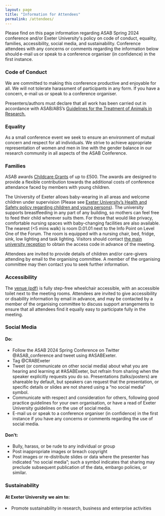 ```yaml
---
layout: page
title: "Information for Attendees"
permalink: /attendees/
---
```

<p>Please find on this page information regarding ASAB Spring 2024 conference and/or Exeter University's policy on code of conduct, equality, families, accessibility, social media, and sustainability.
Conference attendees with any concerns or comments regarding the information below should e-mail us or speak to a conference organiser (in confidence) in the first instance.</p>

<h3>Code of Conduct</h3>
<p>We are committed to making this conference productive and enjoyable for all. We will not tolerate harassment of participants in any form. If you have a concern, e-mail us or speak to a conference organiser. </p><p>Presenters/authors must declare that all work has been carried out in accordance with ASAB/ABS’s <a href="https://www.sciencedirect.com/science/article/pii/S0003347222002469">Guidelines for the Treatment of Animals in Research.</a></p>
<h3>Equality</h3>
<p>As a small conference event we seek to ensure an environment of mutual concern and respect for all individuals. We strive to achieve appropriate representation of women and men in line with the gender balance in our research community in all aspects of the ASAB Conference.</p>
<h3>Families</h3>
<p>ASAB awards <a href="https://www.asab.org/childcare">Childcare Grants</a> of up to £500. The awards are designed to provide a flexible contribution towards the additional costs of conference attendance faced by members with young children.</p>
<p>The University of Exeter allows baby-wearing in all areas and welcome children  under supervision (Please see <a href="https://www.exeter.ac.uk/departments/ucs/healthandsafety/">Exeter University’s Health and Safety policy regarding children and young persons</a>). The university supports breastfeeding in any part of any building, so mothers can feel free to feed their child wherever suits them. For those that would like privacy, comfortable nursing spaces with baby-changing facilities are also available. The nearest (<5 mins walk) is room D.01.01 next to the Info Point on Level One of the Forum. The room is equipped with a nursing chair, bed, fridge, sink, low lighting and task lighting. Visitors should contact <a href="mailto:universityreception@exeter.ac.uk">the main university reception</a> to obtain the access code in advance of the meeting. </p>
<p>Attendees are invited to provide details of children and/or care-givers attending by email to the organising committee. A member of the organising committee may then contact you to seek further information.</p>
<h3>Accessibility</h3>
<p>The <a href="https://www.exeter.ac.uk/media/universityofexeter/campusservices/eventexeter/pdfs/Peter_Chalk_factsheet.pdf"> venue (pdf)</a> is fully step-free wheelchair accessible, with an accessible toilet next to the meeting rooms. Attendees are invited to give accessibility or disability information by email in advance, and may be contacted by a member of the organising committee to discuss support arrangements to ensure that all attendees find it equally easy to participate fully in the meeting.</p>

<h3>Social Media</h3>
<h4>Do:</h4>
<ul>
  <li>Follow the ASAB 2024 Spring Conference on Twitter @ASAB_conference and tweet using #ASABExeter.</li>
  <li>Tag @CRABExeter</li>
  <li>Tweet (or communicate on other social media) about what you are hearing and learning at #ASABExeter, but refrain from sharing when the speaker explicitly requests you do so. Presentations (talks/posters) are shareable by default, but speakers can request that the presentation, or specific details or slides are not shared using a “no social media” symbol.  </li>
  <li>Communicate with respect and consideration for others, following good practice guidelines for your own organisation, or have a read of Exeter University guidelines on the use of social media.</li>
  <li>E-mail us or speak to a conference organiser (in confidence) in the first instance if you have any concerns or comments regarding the use of social media.</li> 
</ul>
<h4>Don't:</h4>
<ul>
  <li>Bully, harass, or be rude to any individual or group</li>
  <li>Post inappropriate images or breach copyright</li>
  <li>Post images or re-distribute slides or data where the presenter has indicated “no social media”; such a symbol indicates that sharing may preclude subsequent publication of the data, embargo policies, or similar.</li>
</ul>
<h3>Sustainability</h3>
<h4>At Exeter University we aim to:</h4>
<li>Promote sustainability in research, business and enterprise activities</li>



